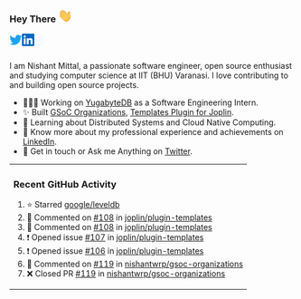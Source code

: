 ### Hey There <img src="./assets/wave.gif" width="25px">
<a href="http://urls.nishantwrp.com/github-to-twitter" target="_blank">
  <img align="left" alt="Nishant's Twitter" width="22px" src="./assets/twitter.svg" />
</a>
<a href="http://urls.nishantwrp.com/github-to-linkedin" target="_blank">
  <img align="left" alt="Nishant's LinkedIn" width="22px" src="./assets/linkedin.svg" />
</a>
<a href="http://urls.nishantwrp.com/github-to-site" target="_blank">
  <img align="left" alt="Nishant's Site" width="22px" src="./assets/globe.svg" />
</a>
<br /><br />

I am Nishant Mittal, a passionate software engineer, open source enthusiast and studying computer science at IIT (BHU) Varanasi. I love contributing to and building open source projects.

- 👨🏽‍💻 Working on [YugabyteDB](https://www.github.com/yugabyte) as a Software Engineering Intern.
- ✨ Built [GSoC Organizations](https://www.gsocorganizations.dev/), [Templates Plugin for Joplin](https://github.com/joplin/plugin-templates).
- 🌱 Learning about Distributed Systems and Cloud Native Computing.
- 🚀 Know more about my professional experience and achievements on [LinkedIn](http://urls.nishantwrp.com/github-to-linkedin).
- 💬 Get in touch or Ask me Anything on [Twitter](http://urls.nishantwrp.com/github-to-twitter).

<table><tr>
  
<td valign="top" width="100%">

### Recent GitHub Activity
<!--RECENT_ACTIVITY:start-->
1. ⭐ Starred [google/leveldb](https://github.com/google/leveldb)<br>
2. 💬 Commented on [#108](https://github.com/joplin/plugin-templates/issues/108#issuecomment-2745273714) in [joplin/plugin-templates](https://github.com/joplin/plugin-templates)<br>
3. 💬 Commented on [#108](https://github.com/joplin/plugin-templates/issues/108#issuecomment-2744585858) in [joplin/plugin-templates](https://github.com/joplin/plugin-templates)<br>
4. ❗️ Opened issue [#107](https://github.com/joplin/plugin-templates/issues/107) in [joplin/plugin-templates](https://github.com/joplin/plugin-templates)<br>
5. ❗️ Opened issue [#106](https://github.com/joplin/plugin-templates/issues/106) in [joplin/plugin-templates](https://github.com/joplin/plugin-templates)<br>
6. 💬 Commented on [#119](https://github.com/nishantwrp/gsoc-organizations/pull/119#issuecomment-2727392551) in [nishantwrp/gsoc-organizations](https://github.com/nishantwrp/gsoc-organizations)<br>
7. ❌ Closed PR [#119](https://github.com/nishantwrp/gsoc-organizations/pull/119) in [nishantwrp/gsoc-organizations](https://github.com/nishantwrp/gsoc-organizations)<br>
<!--RECENT_ACTIVITY:end-->

</td>
</tr></table>
